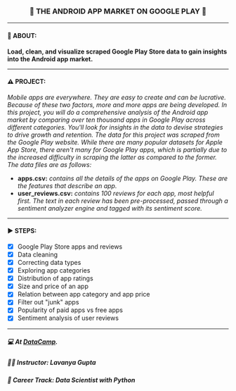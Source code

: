 <h3 align="center"> 
  🚧 THE ANDROID APP MARKET ON GOOGLE PLAY 🚧
</h3>

---
#### 📢 ABOUT:
**Load, clean, and visualize scraped Google Play Store data to gain insights into the Android app market.**

---
#### ⚠️ PROJECT:
*Mobile apps are everywhere. They are easy to create and can be lucrative. Because of these two factors, more and more apps are being developed. In this project, you will do a comprehensive analysis of the Android app market by comparing over ten thousand apps in Google Play across different categories. You'll look for insights in the data to devise strategies to drive growth and retention. The data for this project was scraped from the Google Play website. While there are many popular datasets for Apple App Store, there aren't many for Google Play apps, which is partially due to the increased difficulty in scraping the latter as compared to the former. The data files are as follows:*

 - **apps.csv:** *contains all the details of the apps on Google Play. These are the features that describe an app.*
 - **user_reviews.csv:** *contains 100 reviews for each app, most helpful first. The text in each review has been pre-processed, passed through a sentiment analyzer engine and tagged with its sentiment score.*

---
#### ▶️ STEPS:
- [x] Google Play Store apps and reviews
- [x] Data cleaning
- [x] Correcting data types
- [x] Exploring app categories
- [x] Distribution of app ratings
- [x] Size and price of an app
- [x] Relation between app category and app price
- [x] Filter out "junk" apps
- [x] Popularity of paid apps vs free apps
- [x] Sentiment analysis of user reviews

---
##### 💻 At <a href="https://www.datacamp.com" target="_blank">DataCamp</a>.
##### 🧑‍🏫 **Instructor**: Lavanya Gupta
##### 📖 **Career Track**: Data Scientist with Python
